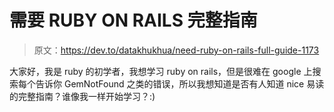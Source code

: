# 需要 RUBY ON RAILS 完整指南

> 原文：<https://dev.to/datakhukhua/need-ruby-on-rails-full-guide-1173>

大家好，我是 ruby 的初学者，我想学习 ruby on rails，但是很难在 google 上搜索每个告诉你 GemNotFound 之类的错误，所以我想知道是否有人知道 nice 易读的完整指南？谁像我一样开始学习？:)